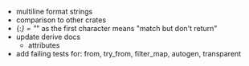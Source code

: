 - multiline format strings
- comparison to other crates
- {:*} = "*" as the first character means "match but don't return"
- update derive docs
  - attributes
- add failing tests for: from, try_from, filter_map, autogen, transparent
